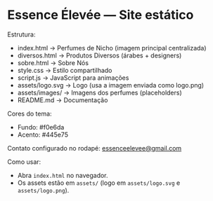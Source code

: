 # Essence Élevée — Site estático

Estrutura:
- index.html → Perfumes de Nicho (imagem principal centralizada)
- diversos.html → Produtos Diversos (árabes + designers)
- sobre.html → Sobre Nós
- style.css → Estilo compartilhado
- script.js → JavaScript para animações
- assets/logo.svg → Logo (usa a imagem enviada como logo.png)
- assets/images/ → Imagens dos perfumes (placeholders)
- README.md → Documentação

Cores do tema:
- Fundo: #f0e6da
- Acento: #445e75

Contato configurado no rodapé: essenceelevee@gmail.com

Como usar:
- Abra `index.html` no navegador.
- Os assets estão em `assets/` (logo em `assets/logo.svg` e `assets/logo.png`).
